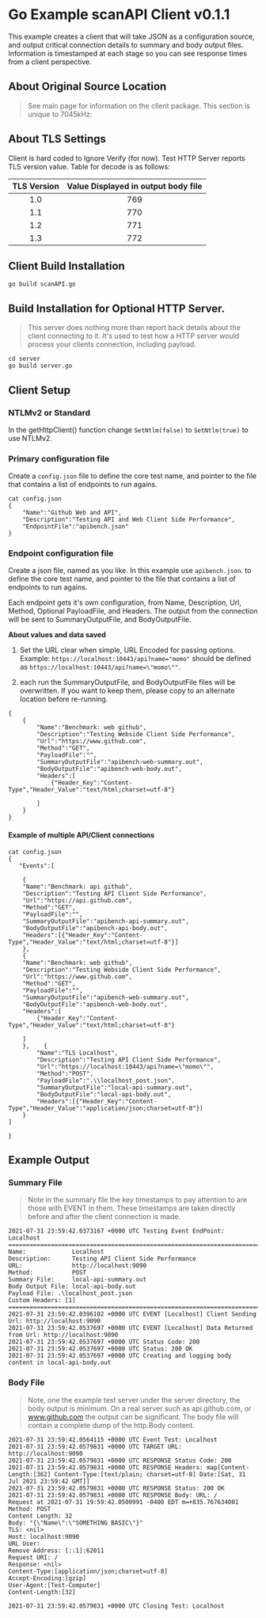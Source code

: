 # Go Example scanAPI Client v0.1.1
 
This example creates a client that will take JSON as a configuration source, and output critical connection details to summary and body output files.  Information is timestamped at each stage so you can see response times from a client perspective.

## About Original Source Location
> See main page for information on the client package. This section is unique to 7045kHz: 
 
## About TLS Settings
Client is hard coded to Ignore Verify (for now). Test HTTP Server reports TLS version value. Table for decode is as follows:

 
|TLS Version|Value Displayed in output body file|
|:--------------:|:---------------:|
|1.0|769|
|1.1|770|
|1.2|771|
|1.3|772|

## Client Build Installation

```
go build scanAPI.go
```
## Build Installation for Optional HTTP Server.
>This server does nothing more than report back details about the client connecting to it. It's used to test how a HTTP server would process your clients connection, including payload.

```
cd server
go build server.go
```
## Client Setup
### NTLMv2 or Standard
In the getHttpClient() function change ``SetNtlm(false)`` to ``SetNtlm(true)`` to use NTLMv2.

### Primary configuration file
Create a ``config.json`` file to define the core test name, and pointer to the file that contains a list of endpoints to run agains.

```
cat config.json
{
    "Name":"Github Web and API",
    "Description":"Testing API and Web Client Side Performance",
    "EndpointFile":"apibench.json"
}
```
### Endpoint configuration file
Create a json file, named as you like. In this example use  ``apibench.json``.  to define the core test name, and pointer to the file that contains a list of endpoints to run agains.

Each endpoint gets it's own configuration, from Name, Description, Url, Method, Optional PayloadFile, and Headers.  The output from the connection will be sent to SummaryOutputFile, and BodyOutputFile.  

**About values and data saved**

1. Set the URL clear when simple, URL Encoded for passing options.  Example: ``https://localhost:10443/api?name="momo"`` should be defined as  ``https://localhost:10443/api?name=\"momo\""``. 

2.  each run the SummaryOutputFile, and BodyOutputFile files will be overwritten. If you want to keep them, please copy to an alternate location before re-running.

```
{  
	{
		"Name":"Benchmark: web github",
		"Description":"Testing Webside Client Side Performance",
		"Url":"https://www.github.com",
		"Method":"GET",
		"PayloadFile":"",
		"SummaryOutputFile":"apibench-web-summary.out",
		"BodyOutputFile":"apibench-web-body.out",
		"Headers":[
			{"Header_Key":"Content-Type","Header_Value":"text/html;charset=utf-8"}

		]
    }
}
```
#### Example of multiple API/Client connections
```
cat config.json
{
   "Events":[ 

    {
    "Name":"Benchmark: api github",
    "Description":"Testing API Client Side Performance",
    "Url":"https://api.github.com",
    "Method":"GET",
    "PayloadFile":"",
    "SummaryOutputFile":"apibench-api-summary.out",
    "BodyOutputFile":"apibench-api-body.out",
    "Headers":[{"Header_Key":"Content-Type","Header_Value":"text/html;charset=utf-8"}]
    },
    {
    "Name":"Benchmark: web github",
    "Description":"Testing Webside Client Side Performance",
    "Url":"https://www.github.com",
    "Method":"GET",
    "PayloadFile":"",
    "SummaryOutputFile":"apibench-web-summary.out",
    "BodyOutputFile":"apibench-web-body.out",
    "Headers":[
        {"Header_Key":"Content-Type","Header_Value":"text/html;charset=utf-8"}

    ]
    },    {
        "Name":"TLS Localhost",
        "Description":"Testing API Client Side Performance",
        "Url":"https://localhost:10443/api?name=\"momo\"",
        "Method":"POST",
        "PayloadFile":".\\localhost_post.json",
        "SummaryOutputFile":"local-api-summary.out",
        "BodyOutputFile":"local-api-body.out",
        "Headers":[{"Header_Key":"Content-Type","Header_Value":"application/json;charset=utf-8"}]
    }
]
 
}
```
## Example Output
### Summary File
>Note in the summary file the key timestamps to pay attention to are those with EVENT in them. These timestamps are taken directly before and after the client connection is made.

```
2021-07-31 23:59:42.0373167 +0000 UTC Testing Event EndPoint: Localhost
=================================================================================================
Name:             Localhost
Description:      Testing API Client Side Performance
URL:              http://localhost:9090
Method:           POST
Summary File:     local-api-summary.out
Body Output File: local-api-body.out
Payload File: .\localhost_post.json
Custom Headers: [1]
=================================================================================================
2021-07-31 23:59:42.0396102 +0000 UTC EVENT [Localhost] Client Sending Url: http://localhost:9090
2021-07-31 23:59:42.0537697 +0000 UTC EVENT [Localhost] Data Returned from Url: http://localhost:9090
2021-07-31 23:59:42.0537697 +0000 UTC Status Code: 200
2021-07-31 23:59:42.0537697 +0000 UTC Status: 200 OK
2021-07-31 23:59:42.0537697 +0000 UTC Creating and logging body content in local-api-body.out

```
### Body File
>Note, one the example test server under the server directory, the body output is minimum. On a real server such as api.github.com, or www.github.com the output can be significant.  The body file will contain a complete dump of the http.Body content.

```
2021-07-31 23:59:42.0564115 +0000 UTC Event Test: Localhost
2021-07-31 23:59:42.0579831 +0000 UTC TARGET URL: http://localhost:9090
2021-07-31 23:59:42.0579831 +0000 UTC RESPONSE Status Code: 200
2021-07-31 23:59:42.0579831 +0000 UTC RESPONSE Headers: map[Content-Length:[362] Content-Type:[text/plain; charset=utf-8] Date:[Sat, 31 Jul 2021 23:59:42 GMT]]
2021-07-31 23:59:42.0579831 +0000 UTC RESPONSE Status: 200 OK
2021-07-31 23:59:42.0579831 +0000 UTC RESPONSE Body: URL: /
Request at 2021-07-31 19:59:42.0500991 -0400 EDT m=+835.767634001
Method: POST
Content Length: 32
Body: "{\"Name\":\"SOMETHING BASIC\"}"
TLS: <nil>
Host: localhost:9090
URL User: 
Remove Address: [::1]:62011
Request URI: /
Response: <nil>
Content-Type:[application/json;charset=utf-8]
Accept-Encoding:[gzip]
User-Agent:[Test-Computer]
Content-Length:[32]

2021-07-31 23:59:42.0579831 +0000 UTC Closing Test: Localhost

```